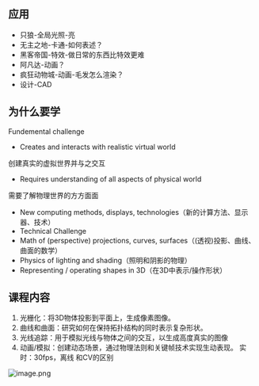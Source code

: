 ## 应用
- 只狼-全局光照-亮
- 无主之地-卡通-如何表述？
- 黑客帝国-特效-做日常的东西比特效更难
- 阿凡达-动画？
- 疯狂动物城-动画-毛发怎么渲染？
- 设计-CAD
## 为什么要学
Fundemental challenge

- Creates and interacts with realistic virtual world

创建真实的虚拟世界并与之交互

- Requires understanding of all aspects of physical world

需要了解物理世界的方方面面

- New computing methods, displays, technologies（新的计算方法、显示器、技术）
- Technical Challenge
- Math of (perspective) projections, curves, surfaces（(透视)投影、曲线、曲面的数学）
- Physics of lighting and shading（照明和阴影的物理）
- Representing / operating shapes in 3D（在3D中表示/操作形状）


## 课程内容
1. 光栅化：将3D物体投影到平面上，生成像素图像。
2. 曲线和曲面：研究如何在保持拓扑结构的同时表示复杂形状。
3. 光线追踪：用于模拟光线与物体之间的交互，以生成高度真实的图像
4. 动画/模拟：创建动态场景，通过物理法则和关键帧技术实现生动表现。
实时：30fps，离线
和CV的区别

![image.png](https://gitee.com/dontt/picgo-img-bed/raw/master/img/20240912112310.png)

